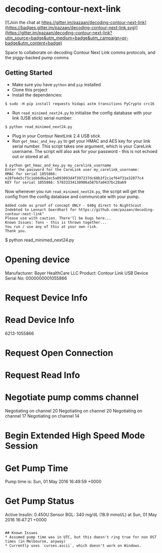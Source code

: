 # decoding-contour-next-link

[![Join the chat at https://gitter.im/pazaan/decoding-contour-next-link](https://badges.gitter.im/pazaan/decoding-contour-next-link.svg)](https://gitter.im/pazaan/decoding-contour-next-link?utm_source=badge&utm_medium=badge&utm_campaign=pr-badge&utm_content=badge)

Space to collaborate on decoding Contour Next Link comms protocols, and the piggy-backed pump comms

## Getting Started
* Make sure you have `python` and `pip` installed
* Clone this project
* Install the dependencies:
```
$ sudo -H pip install requests hidapi astm transitions PyCrypto crc16
```
* Run `read_minimed_next24.py` to initialise the config database with your link (USB stick) serial number:
```
$ python read_minimed_next24.py
```
* Plug in your Contour NextLink 2.4 USB stick
* Run ```get_hmac_and_key.py``` to get your HMAC and AES key for your link serial number. This script takes one argument, which is your CareLink username. The script will also ask for your password - this is not echoed out or stored at all.
```
$ python get_hmac_and_key.py my_carelink_username  
Enter the password for the CareLink user my_carelink_username:
HMAC for serial 1055866: e28fe4e5cf3c1eb6d6a2ec5a093093d4f397237dc60b3f2c1ef64f31e32077c4
KEY for serial 1055866: 57833334130906a587b7a0437bc28a69
```

Now whenever you run `read_minimed_next24.py`, the script will get the config from the config database and communicate with your pump.
```
Added code as proof of concept ONLY - 640g direct to NightScout
Indebted to Lennart Goerdhart for https://github.com/pazaan/decoding-contour-next-link"
Please use with caution. There'll be bugs here...
Known Issues: Tons - this is thrown together...
You run / use any of this at your own risk.
Thank you.

```
$ python read_minimed_next24.py
# Opening device
Manufacturer: Bayer HealthCare LLC
Product: Contour Link USB Device
Serial No: 0000000001055866
# Request Device Info
# Read Device Info
6213-1055866
# Request Open Connection
# Request Read Info
# Negotiate pump comms channel
Negotiating on channel 20
Negotiating on channel 20
Negotiating on channel 17
Negotiating on channel 14
# Begin Extended High Speed Mode Session
# Get Pump Time
Pump time is: Sun, 01 May 2016 16:49:59 +0000
# Get Pump Status
Active Insulin: 0.450U
Sensor BGL: 340 mg/dL (18.9 mmol/L) at Sun, 01 May 2016 16:47:21 +0000
```

## Known Issues
* Assumed pump time was in UTC, but this doesn't ring true for non DST times (in Melbourne, anyway)
* Currently uses `curses.ascii`, which doesn't work on Windows.
